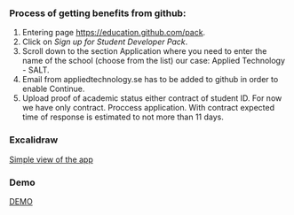 ### Process of getting benefits from github:
1. Entering page https://education.github.com/pack.
2. Click on *Sign up for Student Developer Pack*.
3. Scroll down to the section Application where you need to enter the name of the school (choose from the list) our case: Applied Technology - SALT.
4. Email from appliedtechnology.se has to be added to github in order to enable Continue. 
5. Upload proof of academic status either contract of student ID. For now we have only contract. Proccess application. With contract expected time of response is estimated to not more than 11 days.


### Excalidraw 
[Simple view of the app](https://excalidraw.com/#json=bTwsnrCGFfx5t6UX28L74,IhnCz-hZiStd2vf0rz3djw)

### Demo
[DEMO](salt-id-card.vercel.app/)


